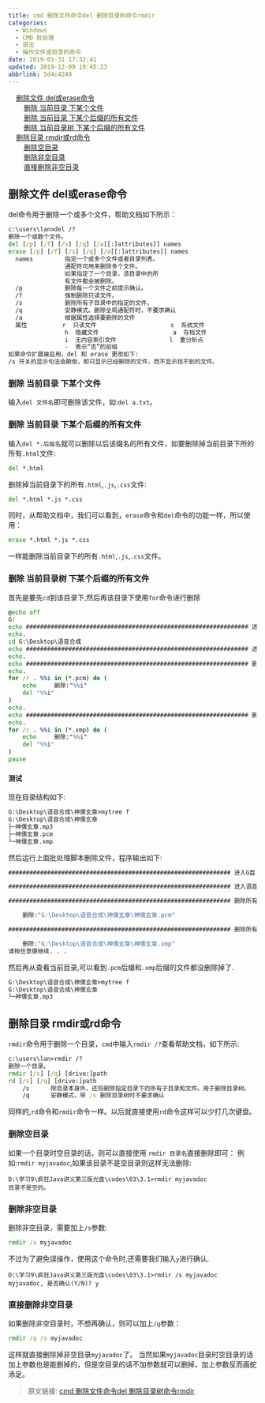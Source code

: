 ```yaml
---
title: cmd 删除文件命令del 删除目录树命令rmdir
categories: 
  - Windows
  - CMD 批处理
  - 语法
  - 操作文件或目录的命令
date: 2019-01-31 17:32:41
updated: 2019-12-09 19:45:23
abbrlink: 5d4c4249
---
```

<div id='my_toc'>&nbsp;&nbsp;&nbsp;&nbsp;<a href="/blog/5d4c4249/#删除文件-del或erase命令">删除文件 del或erase命令</a><br/>&nbsp;&nbsp;&nbsp;&nbsp;&nbsp;&nbsp;&nbsp;&nbsp;<a href="/blog/5d4c4249/#删除-当前目录-下某个文件">删除 当前目录 下某个文件</a><br/>&nbsp;&nbsp;&nbsp;&nbsp;&nbsp;&nbsp;&nbsp;&nbsp;<a href="/blog/5d4c4249/#删除-当前目录-下某个后缀的所有文件">删除 当前目录 下某个后缀的所有文件</a><br/>&nbsp;&nbsp;&nbsp;&nbsp;&nbsp;&nbsp;&nbsp;&nbsp;<a href="/blog/5d4c4249/#删除-当前目录树-下某个后缀的所有文件">删除 当前目录树 下某个后缀的所有文件</a><br/>&nbsp;&nbsp;&nbsp;&nbsp;<a href="/blog/5d4c4249/#删除目录-rmdir或rd命令">删除目录 rmdir或rd命令</a><br/>&nbsp;&nbsp;&nbsp;&nbsp;&nbsp;&nbsp;&nbsp;&nbsp;<a href="/blog/5d4c4249/#删除空目录">删除空目录</a><br/>&nbsp;&nbsp;&nbsp;&nbsp;&nbsp;&nbsp;&nbsp;&nbsp;<a href="/blog/5d4c4249/#删除非空目录">删除非空目录</a><br/>&nbsp;&nbsp;&nbsp;&nbsp;&nbsp;&nbsp;&nbsp;&nbsp;<a href="/blog/5d4c4249/#直接删除非空目录">直接删除非空目录</a><br/></div><!--more-->
<script>if (navigator.platform.search('arm')==-1){document.getElementById('my_toc').style.display = 'none';}
var e,p = document.getElementsByTagName('p');while (p.length>0) {e = p[0];e.parentElement.removeChild(e);}
</script>

<!--end-->
## 删除文件 del或erase命令 ##
del命令用于删除一个或多个文件，帮助文档如下所示：
```cmd
c:\users\lan>del /?
删除一个或数个文件。
del [/p] [/f] [/s] [/q] [/a[[:]attributes]] names
erase [/p] [/f] [/s] [/q] [/a[[:]attributes]] names
  names         指定一个或多个文件或者目录列表。
                通配符可用来删除多个文件。
                如果指定了一个目录，该目录中的所
                有文件都会被删除。
  /p            删除每一个文件之前提示确认。
  /f            强制删除只读文件。
  /s            删除所有子目录中的指定的文件。
  /q            安静模式。删除全局通配符时，不要求确认
  /a            根据属性选择要删除的文件
  属性          r  只读文件                     s  系统文件
                h  隐藏文件                     a  存档文件
                i  无内容索引文件               l  重分析点
                -  表示“否”的前缀
如果命令扩展被启用，del 和 erase 更改如下:
/s 开关的显示句法会颠倒，即只显示已经删除的文件，而不显示找不到的文件。

```
### 删除 当前目录 下某个文件 ###
输入`del 文件名`即可删除该文件，如:`del a.txt`。
### 删除 当前目录 下某个后缀的所有文件 ###
输入`del *.后缀名`就可以删除以后该缀名的所有文件，如要删除掉当前目录下所的所有`.html`文件:
```cmd
del *.html
```
删除掉当前目录下的所有`.html`,`.js`,`.css`文件:
```cmd
del *.html *.js *.css
```
同时，从帮助文档中，我们可以看到，`erase`命令和`del`命令的功能一样，所以使用：
```cmd
erase *.html *.js *.css
```
一样能删除当前目录下的所有`.html`,`.js`,`.css`文件。
### 删除 当前目录树 下某个后缀的所有文件 ###
首先是要先`cd`到该目录下,然后再该目录下使用`for`命令进行删除
```cmd
@echo off
G:
echo ############################################################### 进入G盘
echo.
cd G:\Desktop\语音合成
echo ############################################################### 进入语音合成目录:%cd%
echo.
echo ############################################################### 删除所有的pcm文件
echo.
for /r . %%i in (*.pcm) do (
    echo     删除:"%%i"
    del "%%i"
)
echo.
echo ############################################################### 删除所有的xmp文件
echo.
for /r . %%i in (*.xmp) do (
    echo     删除:"%%i"
    del "%%i"
)
pause
```
#### 测试 ####
现在目录结构如下:
```cmd
G:\Desktop\语音合成\神儒玄章>mytree f
G:\Desktop\语音合成\神儒玄章
├─神儒玄章.mp3
├─神儒玄章.pcm
└─神儒玄章.xmp
```
然后运行上面批处理脚本删除文件，程序输出如下:
```cmd
############################################################### 进入G盘

############################################################### 进入语音合成目录:G:\Desktop\语音合成

############################################################### 删除所有的pcm文件

    删除:"G:\Desktop\语音合成\神儒玄章\神儒玄章.pcm"

############################################################### 删除所有的xmp文件

    删除:"G:\Desktop\语音合成\神儒玄章\神儒玄章.xmp"
请按任意键继续. . .
```
然后再从查看当前目录,可以看到`.pcm`后缀和`.xmp`后缀的文件都没删除掉了.
```cmd
G:\Desktop\语音合成\神儒玄章>mytree f
G:\Desktop\语音合成\神儒玄章
└─神儒玄章.mp3
```
## 删除目录 rmdir或rd命令 ##
`rmdir`命令用于删除一个目录，`cmd`中输入`rmdir /?`查看帮助文档，如下所示:
```cmd
c:\users\lan>rmdir /?
删除一个目录。
rmdir [/s] [/q] [drive:]path
rd [/s] [/q] [drive:]path
    /s      除目录本身外，还将删除指定目录下的所有子目录和文件。用于删除目录树。
    /q      安静模式，带 /s 删除目录树时不要求确认
```
同样的,`rd`命令和`rmdir`命令一样。以后就直接使用`rd`命令这样可以少打几次键盘。
### 删除空目录 ###
如果一个目录时空目录的话，则可以直接使用 `rmdir 目录名`直接删除即可：
例如:`rmdir myjavadoc`,如果该目录不是空目录则这样无法删除:
```
D:\学习9\疯狂Java讲义第三版光盘\codes\03\3.1>rmdir myjavadoc
目录不是空的。
```
### 删除非空目录 ###
删除非空目录，需要加上`/s`参数:
```cmd
rmdir /s myjavadoc
```
不过为了避免误操作，使用这个命令时,还需要我们输入`y`进行确认.
```
D:\学习9\疯狂Java讲义第三版光盘\codes\03\3.1>rmdir /s myjavadoc
myjavadoc, 是否确认(Y/N)? y
```
### 直接删除非空目录 ###
如果删除非空目录时，不想再确认，则可以加上`/q`参数：
```cmd
rmdir /q /s myjavadoc
```
这样就直接删除掉非空目录`myjavadoc`了。
当然如果`myjavadoc`目录时空目录的话加上参数也是能删掉的，但是空目录的话不加参数就可以删掉，加上参数反而画蛇添足。

>原文链接: [cmd 删除文件命令del 删除目录树命令rmdir](https://lanlan2017.github.io/blog/5d4c4249/)
